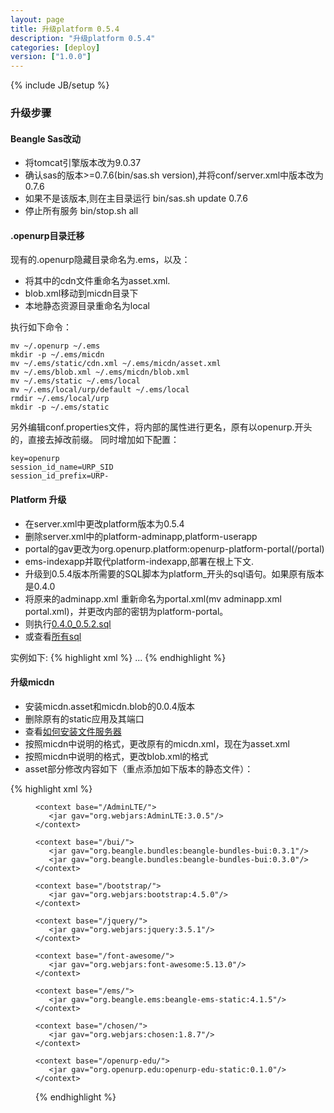 ```yaml
---
layout: page
title: 升级platform 0.5.4
description: "升级platform 0.5.4"
categories: [deploy]
version: ["1.0.0"]
---
```

{% include JB/setup %}

### 升级步骤

#### Beangle Sas改动

  - 将tomcat引擎版本改为9.0.37
  - 确认sas的版本>=0.7.6(bin/sas.sh version),并将conf/server.xml中版本改为0.7.6
  - 如果不是该版本,则在主目录运行 bin/sas.sh update 0.7.6
  - 停止所有服务 bin/stop.sh all

#### .openurp目录迁移

  现有的.openurp隐藏目录命名为.ems，以及：

  - 将其中的cdn文件重命名为asset.xml.
  - blob.xml移动到micdn目录下
  - 本地静态资源目录重命名为local

执行如下命令：

    mv ~/.openurp ~/.ems
    mkdir -p ~/.ems/micdn
    mv ~/.ems/static/cdn.xml ~/.ems/micdn/asset.xml
    mv ~/.ems/blob.xml ~/.ems/micdn/blob.xml
    mv ~/.ems/static ~/.ems/local
    mv ~/.ems/local/urp/default ~/.ems/local
    rmdir ~/.ems/local/urp
    mkdir -p ~/.ems/static

  另外编辑conf.properties文件，将内部的属性进行更名，原有以openurp.开头的，直接去掉改前缀。 
  同时增加如下配置：

    key=openurp
    session_id_name=URP_SID
    session_id_prefix=URP-

#### Platform 升级

  - 在server.xml中更改platform版本为0.5.4
  - 删除server.xml中的platform-adminapp,platform-userapp
  - portal的gav更改为org.openurp.platform:openurp-platform-portal(/portal)
  - ems-indexapp并取代platform-indexapp,部署在根上下文.
  - 升级到0.5.4版本所需要的SQL脚本为platform_开头的sql语句。如果原有版本是0.4.0
  - 将原来的adminapp.xml 重新命名为portal.xml(mv adminapp.xml portal.xml)，并更改内部的密钥为platform-portal。
  - 则执行[0.4.0_0.5.2.sql](/model/ddl/platform/migrate/0.4.0_0.5.2.sql)
  - 或查看[所有sql](/model/ddl/index.html)

实例如下:
{% highlight xml %}
    <Webapp name="platform-cas"  gav="org.openurp.platform:openurp-platform-cas:0.5.4" />
    <Webapp name="platform-portal"  gav="org.openurp.platform:openurp-platform-portal:0.5.4" />
    <Webapp name="platform-ws"  gav="org.openurp.platform:openurp-platform-ws:0.5.4" />
    <Webapp name="platform-index"  gav="org.beangle.ems:beangle-ems-index_2.13:4.1.5" />
    ...
    <Deployment webapp="platform-index" on="platform" path=""/>
    <Deployment webapp="platform-portal" on="platform" path="/potal"/>
    <Deployment webapp="platform-cas" on="platform" path="/cas"/>
    <Deployment webapp="platform-ws" on="platform" path="/api/platform"/>
{% endhighlight %}

#### 升级micdn
  - 安装micdn.asset和micdn.blob的0.0.4版本
  - 删除原有的static应用及其端口
  - 查看[如何安装文件服务器](/deploy/micdn.html)
  - 按照micdn中说明的格式，更改原有的micdn.xml，现在为asset.xml
  - 按照micdn中说明的格式，更改blob.xml的格式
  - asset部分修改内容如下（重点添加如下版本的静态文件）：

{% highlight xml %}
    <context base="/local/">
       <dir location="/home/openurp/.ems/local"/>
    </context>

    <context base="/AdminLTE/">
       <jar gav="org.webjars:AdminLTE:3.0.5"/>
    </context>

    <context base="/bui/">
       <jar gav="org.beangle.bundles:beangle-bundles-bui:0.3.1"/>
       <jar gav="org.beangle.bundles:beangle-bundles-bui:0.3.0"/>
    </context>

    <context base="/bootstrap/">
       <jar gav="org.webjars:bootstrap:4.5.0"/>
    </context>

    <context base="/jquery/">
       <jar gav="org.webjars:jquery:3.5.1"/>
    </context>

    <context base="/font-awesome/">
       <jar gav="org.webjars:font-awesome:5.13.0"/>
    </context>

    <context base="/ems/">
       <jar gav="org.beangle.ems:beangle-ems-static:4.1.5"/>
    </context>

    <context base="/chosen/">
       <jar gav="org.webjars:chosen:1.8.7"/>
    </context>

    <context base="/openurp-edu/">
       <jar gav="org.openurp.edu:openurp-edu-static:0.1.0"/>
    </context>
{% endhighlight %}


